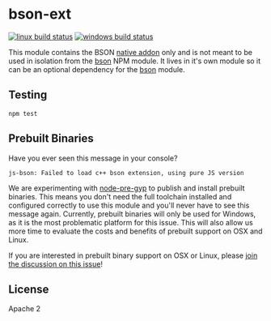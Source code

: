 # bson-ext

[![linux build status](https://secure.travis-ci.org/imlucas/bson-ext.png)](http://travis-ci.org/imlucas/bson-ext)
[![windows build status](https://ci.appveyor.com/api/projects/status/github/imlucas/bson-ext)](https://ci.appveyor.com/project/imlucas/bson-ext)

This module contains the BSON [native addon](https://nodejs.org/api/addons.html)
only and is not meant to be used in isolation from the [bson](http://npm.im/bson)
NPM module. It lives in it's own module so it can be an optional
dependency for the [bson](http://npm.im/bson) module.

## Testing

```
npm test
```

## Prebuilt Binaries

Have you ever seen this message in your console?

```
js-bson: Failed to load c++ bson extension, using pure JS version
```

We are experimenting with [node-pre-gyp](http://npm.im/node-pre-gyp) to publish
and install prebuilt binaries.  This means you don't need the full toolchain installed
and configured correctly to use this module and you'll never have to see this
message again.  Currently, prebuilt binaries will only be used for Windows,
as it is the most problematic platform for this issue.  This will also allow us
more time to evaluate the costs and benefits of prebuilt support on OSX and Linux.

If you are interested in prebuilt binary support on OSX or Linux, please
[join the discussion on this issue](https://github.com/christkv/bson-ext/issues/6)!

## License

Apache 2
